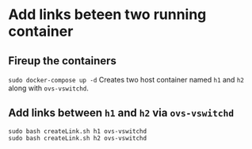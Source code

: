 # Add links beteen two running container
## Fireup the containers
`sudo docker-compose up -d`
Creates two host container named `h1` and `h2` along with `ovs-vswitchd`.
## Add links between `h1` and `h2` via `ovs-vswitchd`
```
sudo bash createLink.sh h1 ovs-vswitchd
sudo bash createLink.sh h2 ovs-vswitchd
```